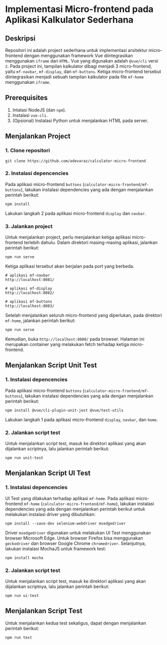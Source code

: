 # Implementasi Micro-frontend pada Aplikasi Kalkulator Sederhana
## Deskripsi
Repositori ini adalah project sederhana untuk implementasi arsitektur micro-frontend dengan menggunakan framework Vue diintegrasikan menggunakan `iframe` dari `HTML`. Vue yang digunakan adalah `@vue/cli` versi `2`. Pada project ini, tampilan kalkulator dibagi menjadi 3 micro-frontend, yaitu `mf-navbar`, `mf-display`, dan `mf-buttons`. Ketiga micro-frontend tersebut diintegrasikan menjadi sebuah tampilan kalkulator pada file `mf-home` menggunakan `iframe`.

## Prerequisites
1. Intalasi NodeJS (dan `npm`).
2. Instalasi `vue-cli`.
3. (Opsional) Instalasi Python untuk menjalankan HTML pada server.

## Menjalankan Project
### 1. Clone repositori
```
git clone https://github.com/adevaraz/calculator-micro-frontend
```
### 2. Instalasi depencencies
Pada aplikasi micro-frontend `buttons` (`calculator-micro-frontend/mf-buttons`), lakukan instalasi dependencies yang ada dengan menjalankan perintah berikut:
```
npm install
```
Lakukan langkah 2 pada aplikasi micro-frontend `display` dan `navbar`.
### 3. Jalankan project
Untuk menjalankan project, perlu menjalankan ketiga aplikasi micro-frontend terlebih dahulu. Dalam direktori masing-masing aplikasi, jalankan perintah berikut:
```
npm run serve
```
Ketiga aplikasi tersebut akan berjalan pada port yang berbeda.
```
# aplikasi mf-navbar
http://localhost:8081/

# aplikasi mf-display
http://localhost:8082/

# aplikasi mf-buttons
http://localhost:8083/
```
Setelah menjalankan seluruh micro-frontend yang diperlukan, pada direktori `mf-home`, jalankan perintah berikut:
```
npm run serve
```
Kemudian, buka `http://localhost:8080/` pada browser. Halaman ini merupakan container yang melakukan fetch terhadap ketiga micro-frontend.

## Menjalankan Script Unit Test
### 1. Instalasi depencencies
Pada aplikasi micro-frontend `buttons` (`calculator-micro-frontend/mf-buttons`), lakukan instalasi dependencies yang ada dengan menjalankan perintah berikut:
```
npm install @vue/cli-plugin-unit-jest @vue/test-utils
```
Lakukan langkah 1 pada aplikasi micro-frontend `display`, `navbar`, dan `home`.

### 2. Jalankan script test
Untuk menjalankan script test, masuk ke direktori aplikasi yang akan dijalankan scriptnya, lalu jalankan perintah berikut:
```
npm run unit-test
```
## Menjalankan Script UI Test
### 1. Instalasi depencencies
UI Test yang dilakukan terhadap aplikasi `mf-home`. Pada aplikasi micro-frontend `mf-home` (`calculator-micro-frontend/mf-home`), lakukan instalasi dependencies yang ada dengan menjalankan perintah berikut untuk melakukan instalasi driver yang dibutuhkan:
```
npm install --save-dev selenium-webdriver msedgedriver
```
Driver `msedgedriver` digunakan untuk melakukan UI Test menggunakan browser Microsoft Edge. Untuk browser Firefox bisa menggunakan `geckodriver` dan browser Google Chrome `chromedriver`. Selanjutnya, lakukan instalasi MochaJS untuk framework test:
```
npm install mocha
```

### 2. Jalankan script test
Untuk menjalankan script test, masuk ke direktori aplikasi yang akan dijalankan scriptnya, lalu jalankan perintah berikut:
```
npm run ui-test
```

## Menjalankan Script Test
Untuk menjalankan kedua test sekaligus, dapat dengan menjalankan perintah berikut:
```
npm run test
```